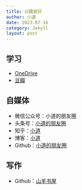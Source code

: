 ```yaml
---
title: 兴趣爱好
author: 小道
date: 2023-07-16
category: Jekyll
layout: post
---
```


## 学习
- [OneDrive](https://onedrive.live.com/)
- [豆瓣](https://www.douban.com/people/187272163)

## 自媒体
- 微信公众号：小道的朋友圈
- 头条号：[小道的朋友圈](http://www.toutiao.com/c/user/102425115737/)
- 知乎：[小道](https://www.zhihu.com/people/zcqiand)
- 博客：[小道](https://www.cnblogs.com/zcqiand/)
- Github：[小道的朋友圈](https://github.com/zcqiand/blogging)

## 写作
- Github：[山羊书屋](https://github.com/zcqiand/writing)
